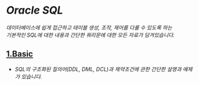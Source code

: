 # **_Oracle SQL_**

_데이터베이스에 쉽게 접근하고 테이블 생성, 조작, 제어를 다룰 수 있도록 하는  <br>
기본적인 SQL에 대한 내용과 간단한 쿼리문에 대한 모든 자료가 담겨있습니다._



## [1.Basic](./chap02_SQL_basic)
 - _SQL의 구조화된 질의어(DDL, DML, DCL)과 제약조건에 관한 간단한 설명과 예제가 있습니다._

